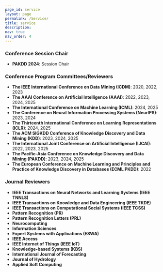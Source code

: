 ```yaml
---
page_id: service
layout: page
permalink: /Service/
title: service
description: 
nav: true
nav_order: 4
---
```


### Conference Session Chair
- **PAKDD 2024**: Session Chair

### Conference Program Committees/Reviewers
- **The IEEE International Conference on Data Mining (ICDM)**: 2020, 2022, 2023
- **The AAAI Conference on Artificial Intelligence (AAAI)**: 2022, 2023, 2024, 2025
- **The International Conference on Machine Learning (ICML)**: 2024, 2025
- **The Conference on Neural Information Processing Systems (NeurIPS)**: 2023, 2024
- **The Thirteenth International Conference on Learning Representations (ICLR)**: 2024, 2025
- **The ACM SIGKDD Conference of Knowledge Discovery and Data Mining (KDD)**: 2023, 2024, 2025
- **The International Joint Conference on Artificial Intelligence (IJCAI)**: 2022, 2023, 2025
- **The Pacific-Asia Conference on Knowledge Discovery and Data Mining (PAKDD)**: 2023, 2024, 2025
- **The European Conference on Machine Learning and Principles and Practice of Knowledge Discovery in Databases (ECML PKDD)**: 2022

### Journal Reviewers
- **IEEE Transactions on Neural Networks and Learning Systems (IEEE TNNLS)**
- **IEEE Transactions on Knowledge and Data Engineering (IEEE TKDE)**
- **IEEE Transactions on Computational Social Systems (IEEE TCSS)**
- **Pattern Recognition (PR)**
- **Pattern Recognition Letters (PRL)**
- **Neurocomputing**
- **Information Sciences**
- **Expert Systems with Applications (ESWA)**
- **IEEE Access**
- **IEEE Internet of Things (IEEE IoT)**
- **Knowledge-based Systems (KBS)**
- **International Journal of Forecasting**
- **Journal of Hydrology**
- **Applied Soft Computing**


